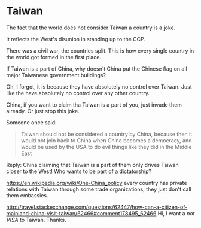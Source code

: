 # Taiwan

The fact that the world does not consider Taiwan a country is a joke.

It reflects the West's disunion in standing up to the CCP.

There was a civil war, the countries split. This is how every single country in the world got formed in the first place.

If Taiwan is a part of China, why doesn't China put the Chinese flag on all major Taiwanese government buildings?

Oh, I forgot, it is because they have absolutely no control over Taiwan. Just like the have absolutely no control over any other country.

China, if you want to claim tha Taiwan is a part of you, just invade them already. Or just stop this joke.

Someone once said:

> Taiwan should not be considered a country by China, because then it would not join back to China when China becomes a democracy, and would be used by the USA to do evil things like they did in the Middle East

Reply: China claiming that Taiwan is a part of them only drives Taiwan closer to the West! Who wants to be part of a dictatorship?

<https://en.wikipedia.org/wiki/One-China_policy> every country has private relations with Taiwan through some trade organizations, they just don't call them embassies.

<http://travel.stackexchange.com/questions/62447/how-can-a-citizen-of-mainland-china-visit-taiwan/62466#comment178495_62466> Hi, I want a *not VISA* to Taiwan. Thanks.
